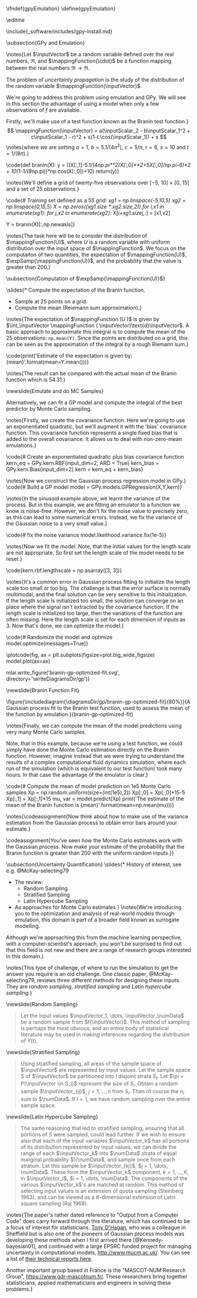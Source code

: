 \ifndef{gpyEmulation}
\define{gpyEmulation}

\editme

\include{_software/includes/gpy-install.md}

\subsection{GPy and Emulation}


\notes{Let $\inputVector$ be a random variable defined over the real numbers, $\Re$, and $\mappingFunction(\cdot)$ be a function mapping between the real numbers $\Re \rightarrow \Re$. 

The problem of *uncertainty propagation* is the study of the distribution of the random variable $\mappingFunction(\inputVector)$.

We're going to address this problem using emulation and GPy. We will see in this section the advantage of using a model when only a few observations of $f$ are available. 

Firstly, we'll make use of a test function known as the Branin test function.}
$$
\mappingFunction(\inputVector) = a(\inputScalar_2 - b\inputScalar_1^2 + c\inputScalar_1 - r)^2 + s(1-t \cos(\inputScalar_1)) + s
$$
\notes{where we are setting $a=1$, $b=5.1/(4\pi^2)$, $c=5/\pi$, $r=6$, $s=10$ and $t=1/(8\pi)$.}

\code{def branin(X):
    y = ((X[:,1]-5.1/(4*np.pi**2)*X[:,0]**2+5*X[:,0]/np.pi-6)**2 
	    + 10*(1-1/(8*np.pi))*np.cos(X[:,0])+10)
    return(y)}

\notes{We'll define a grid of twenty-five observations  over [−5, 10] × [0, 15] and a set of 25 observations.}

\code{# Training set defined as a 5*5 grid:
xg1 = np.linspace(-5,10,5)
xg2 = np.linspace(0,15,5)
X = np.zeros((xg1.size * xg2.size,2))
for i,x1 in enumerate(xg1):
    for j,x2 in enumerate(xg2):
        X[i+xg1.size*j,:] = [x1,x2]

Y = branin(X)[:,np.newaxis]}

\notes{The task here will be to consider the distribution of $\mappingFunction(U)$, where $U$ is a random variable with uniform distribution over the input space of $\mappingFunction$. We focus on the computaiton of two quantities, the expectation of $\mappingFunction(U)$, $\expSamp{\mappingFunction(U)}$, and the probability that the value is greater than 200.}

\subsection{Computation of $\expSamp{\mappingFunction(U)}$}

\slides{* Compute the expectation of the Branin function.
* Sample at 25 points on a grid.
* Compute the mean (Reiemann sum approximation).}

\notes{The expectation of $\mappingFunction (U )$ is given by $\int_\inputVector \mappingFunction ( \inputVector)\text{d}\inputVector$. A basic approach to approximate this
integral is to compute the mean of the 25 observations: `np.mean(Y)`. Since the points
are distributed on a grid, this can be seen as the approximation of the integral by a
rough Riemann sum.}

\code{print('Estimate of the expectation is given by: {mean}'.format(mean=Y.mean()))}

\notes{The result can be compared with the actual mean of the Branin
function which is 54.31.}

\newslide{Emulate and do MC Samples}

Alternatively, we can fit a GP model and compute the integral of the best predictor
by Monte Carlo sampling.

\notes{Firstly, we create the covariance function. Here we're going to use an exponentiated quadratic, but we'll augment it with the 'bias' covariance function. This covariance function represents a single fixed bias that is added to the overall covariance. It allows us to deal with non-zero-mean emulations.}

\code{# Create an exponentiated quadratic plus bias covariance function
kern_eq = GPy.kern.RBF(input_dim=2, ARD = True)
kern_bias = GPy.kern.Bias(input_dim=2)
kern = kern_eq + kern_bias}

\notes{Now we construct the Gaussian process regression model in GPy.}
\code{# Build a GP model
model = GPy.models.GPRegression(X,Y,kern)}

\notes{In the sinusoid example above, we learnt the variance of the process. But in this example, we are fitting an emulator to a function we know is noise-free. However, we don't fix the noise value to precisely zero, as this can lead to some numerical errors. Instead, we fix the variance of the Gaussian noise to a very small value.}

\code{# fix the noise variance
model.likelihood.variance.fix(1e-5)}

\notes{Now we fit the model. Note, that the initial values for the length scale are not appropriate. So first set the length scale of the model needs to be reset.}

\code{kern.rbf.lengthscale = np.asarray([3, 3])}

\notes{It's a common error in Gaussian process fitting to initialize the length scale too small or too big. The challenge is that the error surface is normally multimodal, and the final solution can be very sensitive to this initialization. If the length scale is initialized too small, the solution can converge on an place where the signal isn't extracted by the covariance function. If the length scale is initialized too large, then the variations of the function are often missing. Here the length scale is set for each dimension of inputs as 3. Now that's done, we can optimize the model.}


\code{# Randomize the model and optimize
model.optimize(messages=True)}

\plotcode{fig, ax = plt.subplots(figsize=plot.big_wide_figsize)
model.plot(ax=ax)

mlai.write_figure('branin-gp-optimized-fit.svg', directory='\writeDiagramsDir/gp')}

\newslide{Branin Function Fit}

\figure{\includediagram{\diagramsDir/gp/branin-gp-optimized-fit}{80%}}{A Gaussian process fit to the Branin test function, used to assess the mean of the function by emulation.}{branin-gp-optimized-fit}

\notes{Finally, we can compute the mean of the model predictions using very many Monte Carlo samples.

Note, that in this example, because we're using a test function, we could simply have done the Monte Carlo estimation directly on the Branin function. However, imagine instead that we were trying to understand the results of a complex computational fluid dynamics simulation, where each run of the simulation (which is equivalent to our test function) took many hours. In that case the advantage of the emulator is clear.}

\code{# Compute the mean of model prediction on 1e5 Monte Carlo samples
Xp = np.random.uniform(size=(int(1e5),2))
Xp[:,0] = Xp[:,0]*15-5
Xp[:,1] = Xp[:,1]*15
mu, var = model.predict(Xp)
print('The estimate of the mean of the Branin function is {mean}'.format(mean=np.mean(mu)))}

\notes{\codeassignment{Now think about how to make use of the variance estimation from the Gaussian process to obtain error bars around your estimate.}

\codeassignment{You've seen how the Monte Carlo estimates work with the Gaussian process. Now make your estimate of the probability that the Branin function is greater than 200 with the uniform random inputs.}}

\subsection{Uncertainty Quantification}
\slides{* History of interest, see e.g. @McKay-selecting79
* The review:
    * Random Sampling
    * Stratified Sampling
    * Latin Hypercube Sampling
* As approaches for Monte Carlo estimates
}
\notes{We're introducing you to the optimization and analysis of real-world models through emulation, this domain is part of a broader field known as surrogate modelling. 

Although we're approaching this from the machine learning perspective, with a computer-scientist's approach, you won't be surprised to find out that this field is not new and there are a range of research groups interested in this domain.}

\notes{This type of challenge, of where to run the simulation to get the answer you require is an old challenge. One classic paper, @McKay-selecting79, reviews three different methods for designing these inputs. They are *random sampling*, *stratified sampling* and *Latin hypercube sampling*.}

\newslide{Random Sampling}

>  Let the input values $\inputVector_1, \dots, \inputVector_\numData$
> be a random sample from $f(\inputVector)$. This method of sampling
> is perhaps the most obvious, and an entire body of statistical
> literature may be used in making inferences regarding the
> distribution of $Y(t)$.

\newslide{Stratified Sampling}

> Using stratified sampling, all
> areas of the sample space of $\inputVector$ are represented by
> input values. Let the sample space $S$ of $\inputVector$ be partitioned into $I$ disjoint strata $S_t$. Let $\pi = P(\inputVector \in S_i)$
> represent the size of $S_i$. Obtain a random sample $\inputVector_{ij}$, $j
> = 1, \dots, n$ from $S_i$. Then of course the $n_i$ sum to $\numData$.
> If $I = 1$, we have random sampling over the entire
> sample space.

\newslide{Latin Hypercube Sampling}

> The same reasoning that led to stratified sampling, ensuring that
> all portions of $S$ were sampled, could lead further. If we wish
> to ensure also that each of the input variables $\inputVector_k$ has
> all portions of its distribution represented by input values, we can
> divide the range of each $\inputVector_k$ into $\numData$ strata of
> equal marginal probability $1/\numData$, and sample once from each
> stratum. Let this sample be $\inputVector_{kj}$, $j = 1, \dots,
> \numData$. These form the $\inputVector_k$ component, $k = 1, \dots
> , K$, in $\inputVector_i$, $i = 1, \dots, \numData$. The components
> of the various $\inputVector_k$'s are matched at random. This method
> of selecting input values is an extension of quota sampling
> (Steinberg 1963), and can be viewed as a $K$-dimensional extension of
> Latin square sampling (Raj 1968).

\notes{The paper's rather dated reference to "Output from a Computer Code" does carry forward through this literature, which has continued to be a focus of interest for statisticians. [Tony O'Hagan](http://www.tonyohagan.co.uk/academic/), who was a colleague in Sheffield but is also one of the pioneers of Gaussian process models was developing these methods when I first arrived there [@Kennedy-bayesian01], and continued with a large EPSRC funded project for managing uncertainty in computational models, <http://www.mucm.ac.uk/>. You can see a list of [their technical reports here](http://www.mucm.ac.uk/Pages/Dissemination/TechnicalReports.html).

Another important group based in France is the "MASCOT-NUM Research Group", <https://www.gdr-mascotnum.fr/>. These researchers bring together statisticians, applied mathematicians and engineers in solving these problems.}


